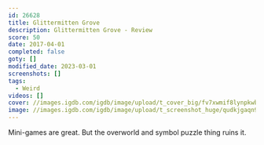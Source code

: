```yaml
---
id: 26628
title: Glittermitten Grove
description: Glittermitten Grove - Review
score: 50
date: 2017-04-01
completed: false
goty: []
modified_date: 2023-03-01
screenshots: []
tags:
  - Weird
videos: []
cover: //images.igdb.com/igdb/image/upload/t_cover_big/fv7xwmif8lynpkwbahyb.jpg
image: //images.igdb.com/igdb/image/upload/t_screenshot_huge/qudkjgaqn9v42lckjwmy.jpg
---
```

Mini-games are great. But the overworld and symbol puzzle thing ruins it.